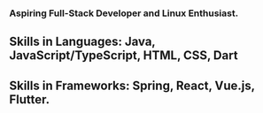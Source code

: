 ### Aspiring Full-Stack Developer and Linux Enthusiast.

## Skills in Languages: Java, JavaScript/TypeScript, HTML, CSS, Dart
## Skills in Frameworks: Spring, React, Vue.js, Flutter.
